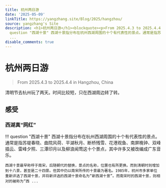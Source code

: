 ```yaml
---
title: 杭州两日游
date: '2025-05-09'
linkTitle: https://yangzhang.site/Blog/2025/hangzhou/
source: yangzhang's Site
description: <h1>杭州两日游</h1><blockquote><p>From 2025.4.3 to 2025.4.4 in Hangzhou, China</p></blockquote><p>清明节去杭州玩了两天。时间比较短，只在西湖周边转了转。</p><h2>感受</h2><h3>西湖真“网红”</h3><p>!!!
  question "西湖十景" 西湖十景指分布在杭州西湖周围的十个有代表性的景点。通常是指苏堤春晓、曲院风荷、平湖秋月、断桥残雪、花港观鱼、南屏晚钟、双峰插云、雷峰夕照、三潭印月以及柳浪闻莺这十个景点，其中许多又被改编成广东音乐。</p><pre><code>西湖十景最早称呼于南宋，后随朝代的替换，景点的名称，位置也有所更换。而到清朝时则增加到十八景，甚至是二十四景。但其中仍以南宋所传的十景最为著名。1985年，杭州市多家单位重新评选了西湖十景，并将新评选的西湖十景命名为“新西湖十景”。而南宋时的西湖十景，则相对的被称为“西
  ...
disable_comments: true
---
```

<h1>杭州两日游</h1><blockquote><p>From 2025.4.3 to 2025.4.4 in Hangzhou, China</p></blockquote><p>清明节去杭州玩了两天。时间比较短，只在西湖周边转了转。</p><h2>感受</h2><h3>西湖真“网红”</h3><p>!!! question "西湖十景" 西湖十景指分布在杭州西湖周围的十个有代表性的景点。通常是指苏堤春晓、曲院风荷、平湖秋月、断桥残雪、花港观鱼、南屏晚钟、双峰插云、雷峰夕照、三潭印月以及柳浪闻莺这十个景点，其中许多又被改编成广东音乐。</p><pre><code>西湖十景最早称呼于南宋，后随朝代的替换，景点的名称，位置也有所更换。而到清朝时则增加到十八景，甚至是二十四景。但其中仍以南宋所传的十景最为著名。1985年，杭州市多家单位重新评选了西湖十景，并将新评选的西湖十景命名为“新西湖十景”。而南宋时的西湖十景，则相对的被称为“西 ...
